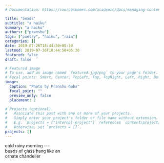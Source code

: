 ```yaml
---
# Documentation: https://sourcethemes.com/academic/docs/managing-content/

title: "beads"
subtitle: "a haiku"
summary: "a haiku"
authors: ["pranshu"]
tags: ["poetry", "haiku", "rain"]
categories: []
date: 2019-07-26T18:44:50+05:30
lastmod: 2019-07-26T18:44:50+05:30
featured: false
draft: false

# Featured image
# To use, add an image named `featured.jpg/png` to your page's folder.
# Focal points: Smart, Center, TopLeft, Top, TopRight, Left, Right, BottomLeft, Bottom, BottomRight.
image:
  caption: "Photo by Pranshu Gaba"
  focal_point: ""
  preview_only: false
  placement: 2

# Projects (optional).
#   Associate this post with one or more of your projects.
#   Simply enter your project's folder or file name without extension.
#   E.g. `projects = ["internal-project"]` references `content/project/deep-learning/index.md`.
#   Otherwise, set `projects = []`.
projects: []
---
```

cold rainy morning ---  
beads of glass hang like an  
ornate chandelier

